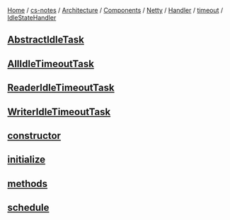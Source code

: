 [Home](https://mengxianbin.github.io) /
[cs-notes](https://mengxianbin.github.io/cs-notes/site) /
[Architecture](https://mengxianbin.github.io/cs-notes/site/Architecture) /
[Components](https://mengxianbin.github.io/cs-notes/site/Architecture/Components) /
[Netty](https://mengxianbin.github.io/cs-notes/site/Architecture/Components/Netty) /
[Handler](https://mengxianbin.github.io/cs-notes/site/Architecture/Components/Netty/Handler) /
[timeout](https://mengxianbin.github.io/cs-notes/site/Architecture/Components/Netty/Handler/timeout) /
[IdleStateHandler](https://mengxianbin.github.io/cs-notes/site/Architecture/Components/Netty/Handler/timeout/IdleStateHandler)

## [AbstractIdleTask](https://mengxianbin.github.io/cs-notes/site/Architecture/Components/Netty/Handler/timeout/IdleStateHandler/AbstractIdleTask/)

## [AllIdleTimeoutTask](https://mengxianbin.github.io/cs-notes/site/Architecture/Components/Netty/Handler/timeout/IdleStateHandler/AllIdleTimeoutTask/)

## [ReaderIdleTimeoutTask](https://mengxianbin.github.io/cs-notes/site/Architecture/Components/Netty/Handler/timeout/IdleStateHandler/ReaderIdleTimeoutTask/)

## [WriterIdleTimeoutTask](https://mengxianbin.github.io/cs-notes/site/Architecture/Components/Netty/Handler/timeout/IdleStateHandler/WriterIdleTimeoutTask/)

## [constructor](https://mengxianbin.github.io/cs-notes/site/Architecture/Components/Netty/Handler/timeout/IdleStateHandler/constructor)

## [initialize](https://mengxianbin.github.io/cs-notes/site/Architecture/Components/Netty/Handler/timeout/IdleStateHandler/initialize)

## [methods](https://mengxianbin.github.io/cs-notes/site/Architecture/Components/Netty/Handler/timeout/IdleStateHandler/methods)

## [schedule](https://mengxianbin.github.io/cs-notes/site/Architecture/Components/Netty/Handler/timeout/IdleStateHandler/schedule)
